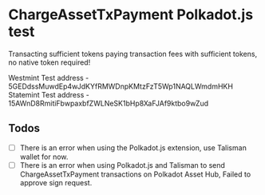 # ChargeAssetTxPayment Polkadot.js test

Transacting sufficient tokens paying transaction fees with sufficient tokens, no native token required!

Westmint Test address - 5GEDdssMuwdEp4wJdKYfRMWDnpKMtzFzT5Wp1NAQLWmdmHKH
Statemint Test address - 15AWnD8RmitiFbwpaxbfZWLNeSK1bHp8XaFJAf9ktbo9wZud

## Todos

- [ ] There is an error when using the Polkadot.js extension, use Talisman wallet for now.
- [ ] There is an error when using Polkadot.js and Talisman to send ChargeAssetTxPayment transactions on Polkadot Asset Hub, Failed to approve sign request.
